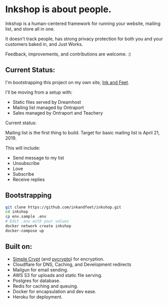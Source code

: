 # Inkshop is about people.

Inkshop is a human-centered framework for running your website, mailing list, and store all in one.

It doesn't track people, has strong privacy protection for both you and your customers baked in, and Just Works.

Feedback, improvements, and contributions are welcome. :)


## Current Status:

I'm bootstrapping this project on my own site, [Ink and Feet](https://inkandfeet.com). 

I'll be moving from a setup with:
- Static files served by Dreamhost
- Mailing list managed by Ontraport
- Sales managed by Ontraport and Teachery

Current status:

Mailing list is the first thing to build. Target for basic mailing list is April 21, 2019.

This will include:
- Send message to my list
- Unsubscribe
- Love
- Subscribe
- Receive replies


## Bootstrapping

```bash
git clone https://github.com/inkandfeet/inkshop.git
cd inkshop
cp env.sample .env
# Edit .env with your values
docker network create inkshop
docker-compose up
```



## Built on:
- [Simple Crypt](https://pypi.org/project/simple-crypt/) (and [pycrypto](https://pypi.org/project/pycrypto/)) for encryption.
- Cloudflare for DNS, Caching, and Development redirects
- Mailgun for email sending.
- AWS S3 for uploads and static file serving.
- Postgres for database.
- Redis for caching and queuing.
- Docker for encapsulation and dev ease.
- Heroku for deployment.